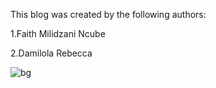 This blog was created by the following authors:


1.Faith Milidzani Ncube

2.Damilola Rebecca


![bg](https://user-images.githubusercontent.com/88321504/139646611-8f40ca71-1cc8-4106-8d31-58dceb5242ad.jpg)
